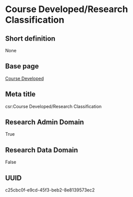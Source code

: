# Course Developed/Research Classification
## Short definition
None
## Base page
[Course Developed](../../Objects/Course%20Developed.md)
## Meta title
csr:Course Developed/Research Classification
## Research Admin Domain
True
## Research Data Domain
False
## UUID
c25cbc0f-e9cd-45f3-beb2-8e8139573ec2
